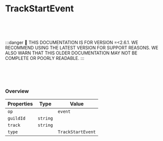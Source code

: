 # TrackStartEvent

<br/><br/><br/>

:::danger
🚨 THIS DOCUMENTATION IS FOR VERSION =\<2.6.1. WE RECOMMEND USING THE LATEST VERSION FOR SUPPORT REASONS. WE ALSO WARN THAT THIS OLDER DOCUMENTATION MAY NOT BE COMPLETE OR POORLY READABLE.
:::

<br/><br/><br/>

### Overview

| Properties | Type     | Value             |
| ---------- | -------- | ----------------- |
| `op`       |          | `event`           |
| `guildId`  | `string` |                   |
| `track`    | `string` |                   |
| `type`     |          | `TrackStartEvent` |
